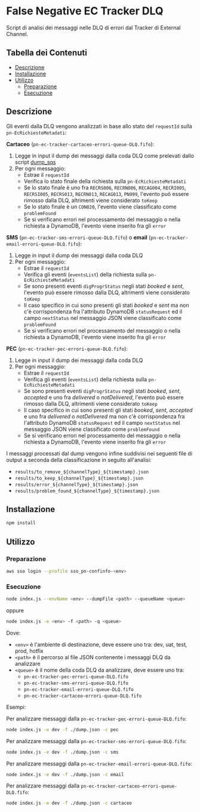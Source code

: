 # False Negative EC Tracker DLQ

Script di analisi dei messaggi nelle DLQ di errori dal Tracker di External Channel.

## Tabella dei Contenuti

* [Descrizione](#descrizione)
* [Installazione](#installazione)
* [Utilizzo](#utilizzo)
  * [Preparazione](#preparazione)
  * [Esecuzione](#esecuzione)

## Descrizione

Gli eventi dalla DLQ vengono analizzati in base allo stato del `requestId` sulla `pn-EcRichiesteMetadati`:

**Cartaceo** (`pn-ec-tracker-cartaceo-errori-queue-DLQ.fifo`):

1. Legge in input il dump dei messaggi dalla coda DLQ come prelevati dallo script [dump_sqs](https://github.com/pagopa/pn-troubleshooting/tree/main/dump_sqs)
2. Per ogni messaggio:
   * Estrae il `requestId`
   * Verifica lo stato finale della richiesta sulla `pn-EcRichiesteMetadati`
   * Se lo stato finale è uno fra `RECRS006`, `RECRN006`, `RECAG004`, `RECRI005`, `RECRSI005`, `RECRS013`, `RECRN013`, `RECAG013`, `PN999`, l'evento può essere rimosso dalla DLQ, altrimenti viene considerato `toKeep`
   * Se lo stato finale è un `CON020`, l'evento viene classificato come `problemFound`
   * Se si verificano errori nel processamento del messaggio o nella richiesta a DynamoDB, l'evento viene inserito fra gli `error`

**SMS** (`pn-ec-tracker-sms-errori-queue-DLQ.fifo`) o **email** (`pn-ec-tracker-email-errori-queue-DLQ.fifo`):

1. Legge in input il dump dei messaggi dalla coda DLQ
2. Per ogni messaggio:
   * Estrae il `requestId`
   * Verifica gli eventi (`eventsList`) della richiesta sulla `pn-EcRichiesteMetadati`
   * Se sono presenti eventi `digProgrStatus` negli stati *booked* e *sent*, l'evento può essere rimosso dalla DLQ, altrimenti viene considerato `toKeep`
   * Il caso specifico in cui sono presenti gli stati *booked* e *sent* ma non c'è corrispondenza fra l'attributo DynamoDB `statusRequest` ed il campo `nextStatus` nel messaggio JSON viene classificato come `problemFound`
   * Se si verificano errori nel processamento del messaggio o nella richiesta a DynamoDB, l'evento viene inserito fra gli `error`

**PEC** (`pn-ec-tracker-pec-errori-queue-DLQ.fifo`):

1. Legge in input il dump dei messaggi dalla coda DLQ
2. Per ogni messaggio:
   * Estrae il `requestId`
   * Verifica gli eventi (`eventsList`) della richiesta sulla `pn-EcRichiesteMetadati`
   * Se sono presenti eventi `digProgrStatus` negli stati *booked*, *sent*, *accepted* e uno fra *delivered* o *notDelivered*, l'evento può essere rimosso dalla DLQ, altrimenti viene considerato `toKeep`
   * Il caso specifico in cui sono presenti gli stati *booked*, *sent*, *accepted* e uno fra *delivered* o *notDelivered* ma non c'è corrispondenza fra l'attributo DynamoDB `statusRequest` ed il campo `nextStatus` nel messaggio JSON viene classificato come `problemFound`
   * Se si verificano errori nel processamento del messaggio o nella richiesta a DynamoDB, l'evento viene inserito fra gli `error`

I messaggi processati dal dump vengono infine suddivisi nei seguenti file di output a seconda della classificazione in seguito all'analisi:

* `results/to_remove_${channelType}_${timestamp}.json`
* `results/to_keep_${channelType}_${timestamp}.json`
* `results/error_${channelType}_${timestamp}.json`
* `results/problem_found_${channelType}_${timestamp}.json`

## Installazione

```bash
npm install
```

## Utilizzo

### Preparazione

```bash
aws sso login --profile sso_pn-confinfo-<env>
```

### Esecuzione

```bash
node index.js --envName <env> --dumpFile <path> --queueName <queue>
```

oppure

```bash
node index.js -e <env> -f <path> -q <queue>
```

Dove:

* `<env>` è l'ambiente di destinazione, deve essere uno tra: dev, uat, test, prod, hotfix
* `<path>` è il percorso al file JSON contenente i messaggi DLQ da analizzare
* `<queue>` è il nome della coda DLQ da analizzare, deve essere uno tra:
  * `pn-ec-tracker-pec-errori-queue-DLQ.fifo`
  * `pn-ec-tracker-sms-errori-queue-DLQ.fifo`
  * `pn-ec-tracker-email-errori-queue-DLQ.fifo`
  * `pn-ec-tracker-cartaceo-errori-queue-DLQ.fifo`

Esempi:

Per analizzare messaggi dalla `pn-ec-tracker-pec-errori-queue-DLQ.fifo`:

```bash
node index.js -e dev -f ./dump.json -c pec
```

Per analizzare messaggi dalla `pn-ec-tracker-sms-errori-queue-DLQ.fifo`:

```bash
node index.js -e dev -f ./dump.json -c sms
```

Per analizzare messaggi dalla `pn-ec-tracker-email-errori-queue-DLQ.fifo`:

```bash
node index.js -e dev -f ./dump.json -c email
```

Per analizzare messaggi dalla `pn-ec-tracker-cartaceo-errori-queue-DLQ.fifo`:

```bash
node index.js -e dev -f ./dump.json -c cartaceo
```
